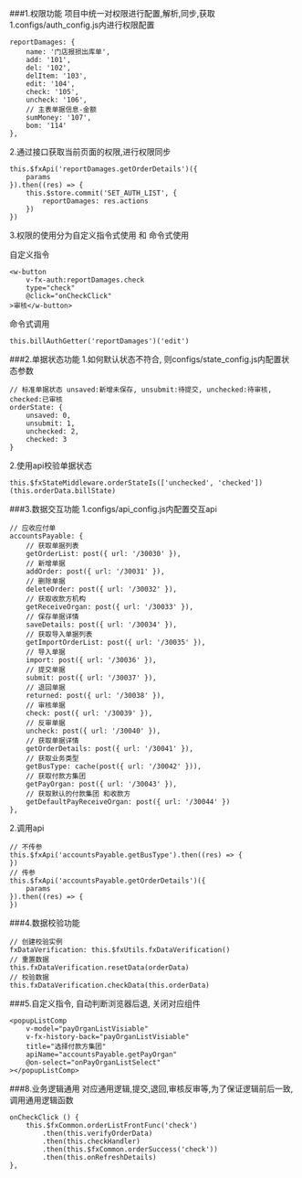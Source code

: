 ###1.权限功能
项目中统一对权限进行配置,解析,同步,获取
1.configs/auth_config.js内进行权限配置
```
reportDamages: {
	name: '门店报损出库单',
	add: '101',
	del: '102',
	delItem: '103',
	edit: '104',
	check: '105',
	uncheck: '106',
	// 主表单据信息-金额
	sumMoney: '107',
	bom: '114'
},
```
2.通过接口获取当前页面的权限,进行权限同步
```
this.$fxApi('reportDamages.getOrderDetails')({
	params
}).then((res) => {
	this.$store.commit('SET_AUTH_LIST', {
		reportDamages: res.actions
	})
})
```

3.权限的使用分为自定义指令式使用 和 命令式使用

自定义指令
```
<w-button
	v-fx-auth:reportDamages.check
	type="check"
	@click="onCheckClick"
>审核</w-button>
```
命令式调用
```
this.billAuthGetter('reportDamages')('edit')
```

###2.单据状态功能
1.如何默认状态不符合, 则configs/state_config.js内配置状态参数
```
// 标准单据状态 unsaved:新增未保存, unsubmit:待提交, unchecked:待审核, checked:已审核
orderState: {
	unsaved: 0,
	unsubmit: 1,
	unchecked: 2,
	checked: 3
}
```
2.使用api校验单据状态
```
this.$fxStateMiddleware.orderStateIs(['unchecked', 'checked'])(this.orderData.billState)
```

###3.数据交互功能
1.configs/api_config.js内配置交互api
```
// 应收应付单
accountsPayable: {
	// 获取单据列表
	getOrderList: post({ url: '/30030' }),
	// 新增单据
	addOrder: post({ url: '/30031' }),
	// 删除单据
	deleteOrder: post({ url: '/30032' }),
	// 获取收款方机构
	getReceiveOrgan: post({ url: '/30033' }),
	// 保存单据详情
	saveDetails: post({ url: '/30034' }),
	// 获取导入单据列表
	getImportOrderList: post({ url: '/30035' }),
	// 导入单据
	import: post({ url: '/30036' }),
	// 提交单据
	submit: post({ url: '/30037' }),
	// 退回单据
	returned: post({ url: '/30038' }),
	// 审核单据
	check: post({ url: '/30039' }),
	// 反审单据
	uncheck: post({ url: '/30040' }),
	// 获取单据详情
	getOrderDetails: post({ url: '/30041' }),
	// 获取业务类型
	getBusType: cache(post({ url: '/30042' })),
	// 获取付款方集团
	getPayOrgan: post({ url: '/30043' }),
	// 获取默认的付款集团 和收款方
	getDefaultPayReceiveOrgan: post({ url: '/30044' })
},
```
2.调用api
```
// 不传参
this.$fxApi('accountsPayable.getBusType').then((res) => {
})
// 传参
this.$fxApi('accountsPayable.getOrderDetails')({
	params
}).then((res) => {
})
```

###4.数据校验功能
```
// 创建校验实例
fxDataVerification: this.$fxUtils.fxDataVerification()
// 重置数据
this.fxDataVerification.resetData(orderData)
// 校验数据
this.fxDataVerification.checkData(this.orderData)
```

###5.自定义指令, 自动判断浏览器后退, 关闭对应组件
```
<popupListComp
	v-model="payOrganListVisiable"
	v-fx-history-back="payOrganListVisiable"
	title="选择付款方集团"
	apiName="accountsPayable.getPayOrgan"
	@on-select="onPayOrganListSelect"
></popupListComp>
```

###8.业务逻辑通用
对应通用逻辑,提交,退回,审核反审等,为了保证逻辑前后一致, 调用通用逻辑函数
```
onCheckClick () {
	this.$fxCommon.orderListFrontFunc('check')
		.then(this.verifyOrderData)
		.then(this.checkHandler)
		.then(this.$fxCommon.orderSuccess('check'))
		.then(this.onRefreshDetails)
},
```
